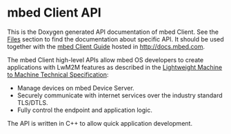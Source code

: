 mbed Client API 
================

This is the Doxygen generated API documentation of mbed Client. See the [Files](files.html) section to find the documentation about specific API. It should be used together with the [mbed Client Guide](https://docs.mbed.com/docs/mbed-client-guide/en/latest/)
hosted in http://docs.mbed.com.

The mbed Client high-level APIs allow mbed OS developers to create applications with LwM2M features as described in the [Lightweight Machine to Machine Technical Specification](http://technical.openmobilealliance.org/Technical/technical-information/release-program/current-releases/oma-lightweightm2m-v1-0):

- Manage devices on mbed Device Server.
- Securely communicate with internet services over the industry standard TLS/DTLS.
- Fully control the endpoint and application logic.

The API is written in C++ to allow quick application development.
